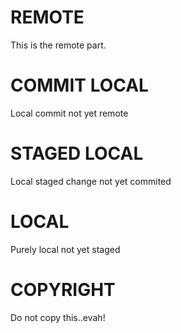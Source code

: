 # REMOTE
This is the remote part.

# COMMIT LOCAL
Local commit not yet remote

# STAGED LOCAL
Local staged change not yet commited

# LOCAL
Purely local not yet staged

# COPYRIGHT
Do not copy this..evah!